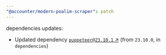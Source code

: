 ```yaml
---
"@accounter/modern-poalim-scraper": patch
---
```

dependencies updates:
  - Updated dependency [`puppeteer@23.10.1` ↗︎](https://www.npmjs.com/package/puppeteer/v/23.10.1) (from `23.10.0`, in `dependencies`)
